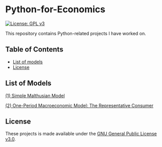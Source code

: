 # Python-for-Economics
[![License: GPL v3](https://img.shields.io/badge/License-GPLv3-blue.svg)](https://www.gnu.org/licenses/gpl-3.0)

This repository contains Python-related projects I have worked on. 

## Table of Contents
- [List of models](#List-Models)
- [License](#License)

## List of Models <a name="List-Models"></a>
[(1) Simple Malthusian Model](https://github.com/lj-valencia/Python-for-Economics/blob/master/Malthusian%20Model.ipynb)

[(2) One-Period Macroeconomic Model: The Representative Consumer](https://github.com/lj-valencia/Python-for-Economics/blob/master/One-Period%20Macroeconomic%20Model%20-%20The%20Representative%20Consumer.ipynb)
## License <a name="License"></a>
These projects is made available under the [GNU General Public License v3.0](https://www.gnu.org/licenses/gpl-3.0.en.html).
